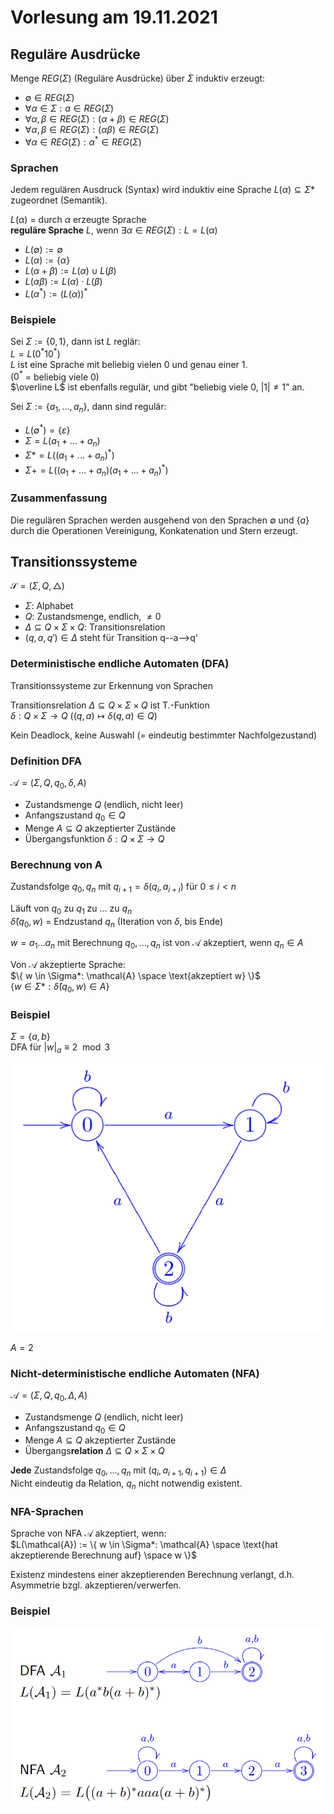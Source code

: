 # Vorlesung am 19.11.2021
## Reguläre Ausdrücke
Menge $REG(\Sigma)$ (Reguläre Ausdrücke) über $\Sigma$ induktiv erzeugt:

- $\emptyset \in REG(\Sigma)$
- $\forall \alpha \in \Sigma: a \in REG(\Sigma)$ 
- $\forall \alpha,\beta \in REG(\Sigma): (\alpha + \beta) \in REG(\Sigma)$
- $\forall \alpha,\beta \in REG(\Sigma): (\alpha\beta) \in REG(\Sigma)$
- $\forall \alpha \in REG(\Sigma): \alpha^* \in REG(\Sigma)$ 

### Sprachen
Jedem regulären Ausdruck (Syntax) wird induktiv eine Sprache $L(\alpha) \subseteq \Sigma*$ zugeordnet (Semantik).

$L(\alpha)$ = durch $\alpha$ erzeugte Sprache  
**reguläre Sprache** $L$, wenn $\exists \alpha \in REG(\Sigma): L = L(\alpha)$

- $L(\emptyset) := \emptyset$
- $L(\alpha) := \{\alpha\}$
- $L(\alpha + \beta) := L(\alpha) \cup L(\beta)$
- $L(\alpha\beta) := L(\alpha) \cdot L(\beta)$
- $L(\alpha^*) := (L(\alpha))^*$

### Beispiele
Sei $\Sigma := \{0,1\}$, dann ist $L$ reglär:  
$L = L(0^*10^*)$  
$L$ ist eine Sprache mit beliebig vielen 0 und genau einer 1.  
($0^*$ = beliebig viele 0)  
$\overline L$ ist ebenfalls regulär, und gibt "beliebig viele 0, $|1| \not= 1$" an.

Sei $\Sigma := \{a_1,...,a_n\}$, dann sind regulär:

- $L(\emptyset^*) = \{\varepsilon\}$
- $\Sigma = L(a_1 + ... + a_n)$
- $\Sigma* = L((a_1 + ... + a_n)^*)$
- $\Sigma+ = L((a_1 + ... + a_n)(a_1 + ... + a_n)^*)$

### Zusammenfassung
Die regulären Sprachen werden ausgehend von den Sprachen $\emptyset$ und $\{a\}$ durch die Operationen Vereinigung, Konkatenation und Stern erzeugt.


## Transitionssysteme
$\mathcal{S} = (\Sigma,Q,\triangle)$

- $\Sigma$: Alphabet
- $Q$: Zustandsmenge, endlich, $\not= 0$
- $\Delta \subseteq Q \times \Sigma \times Q$: Transitionsrelation
- $(q,a,q') \in \Delta$ steht für Transition q--a-->q'

### Deterministische endliche Automaten (DFA)
Transitionssysteme zur Erkennung von Sprachen

Transitionsrelation $\Delta \subseteq Q \times \Sigma \times Q$ ist T.-Funktion  
$\delta: Q \times \Sigma \to Q$ ($(q,a) \mapsto \delta(q,a) \in Q$)

Kein Deadlock, keine Auswahl (= eindeutig bestimmter Nachfolgezustand)

### Definition DFA
$\mathcal{A} = (\Sigma, Q, q_0, \delta, A)$

- Zustandsmenge $Q$ (endlich, nicht leer)
- Anfangszustand $q_0 \in Q$ 
- Menge $A \subseteq Q$ akzeptierter Zustände
- Übergangsfunktion $\delta: Q \times \Sigma \to Q$

### Berechnung von A
Zustandsfolge $q_0, q_n$ mit $q_{i+1} = \delta(q_i,a_{i+i})$ für $0 \le i < n$

Läuft von $q_0$ zu $q_1$ zu ... zu $q_n$  
$\hat \delta(q_0,w)$ = Endzustand $q_n$ (Iteration von $\delta$, bis Ende)

$w = a_1...a_n$ mit Berechnung $q_0,...,q_n$ ist von $\mathcal{A}$ akzeptiert, wenn $q_n \in A$

Von $\mathcal{A}$ akzeptierte Sprache:  
$\{ w \in \Sigma*: \mathcal{A} \space \text{akzeptiert w} \}$  
$\{ w \in \Sigma*: \hat \delta(q_0,w) \in A \}$

### Beispiel
$\Sigma = \{a,b\}$  
DFA für $|w|_a \equiv 2 \mod 3$

![](./19.11.2021/dfa.png)

$A = {2}$

### Nicht-deterministische endliche Automaten (NFA)
$\mathcal{A} = (\Sigma, Q, q_0, \Delta, A)$

- Zustandsmenge $Q$ (endlich, nicht leer)
- Anfangszustand $q_0 \in Q$ 
- Menge $A \subseteq Q$ akzeptierter Zustände
- Übergangs**relation** $\Delta \subseteq Q \times \Sigma \times Q$

**Jede** Zustandsfolge $q_0,...,q_n$ mit $(q_i,a_{i+1},q_{i+1}) \in \Delta$  
Nicht eindeutig da Relation, $q_n$ nicht notwendig existent.

### NFA-Sprachen
Sprache von NFA $\mathcal{A}$ akzeptiert, wenn:  
$L(\mathcal{A}) := \{ w \in \Sigma*: \mathcal{A} \space \text{hat akzeptierende Berechnung auf} \space w \}$

Existenz mindestens einer akzeptierenden Berechnung  verlangt, d.h. Asymmetrie bzgl. akzeptieren/verwerfen.

### Beispiel
![](./19.11.2021/vs.png)
